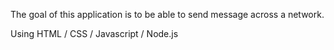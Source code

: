 The goal of this application is to be able to send message across a network.

Using HTML / CSS / Javascript / Node.js